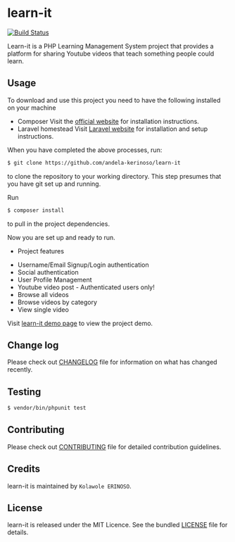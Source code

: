 # learn-it

[![Build Status](https://travis-ci.org/andela-kerinoso/learn-it.svg)](https://travis-ci.org/andela-kerinoso/learn-it)

Learn-it is a PHP Learning Management System project that provides a platform for sharing Youtube videos that teach something people could learn.

## Usage

To download and use this project you need to have the following installed on your machine

- Composer
  Visit the [official website](https://getcomposer.org/doc/00-intro.md) for installation instructions.
- Laravel homestead
  Visit [Laravel website](http://laravel.com/docs/5.1/homestead) for installation and setup instructions.

When you have completed the above processes, run:

```bash
$ git clone https://github.com/andela-kerinoso/learn-it
`````
to clone the repository to your working directory. This step presumes that you have git set up and running.

Run

```bash
$ composer install
```
to pull in the project dependencies.

Now you are set up and ready to run.

* Project features
- Username/Email Signup/Login authentication
- Social authentication
- User Profile Management
- Youtube video post - Authenticated users only!
- Browse all videos
- Browse videos by category
- View single video

Visit [learn-it demo page](https://learner-tube.herokuapp.com/) to view the project demo.

## Change log

Please check out [CHANGELOG](CHANGELOG.md) file for information on what has changed recently.

## Testing

``` bash
$ vendor/bin/phpunit test
```

## Contributing

Please check out [CONTRIBUTING](CONTRIBUTING.md) file for detailed contribution guidelines.

## Credits

learn-it is maintained by `Kolawole ERINOSO`.

## License

learn-it is released under the MIT Licence. See the bundled [LICENSE](LICENSE.md) file for details.